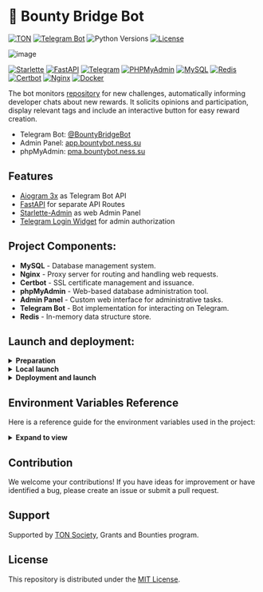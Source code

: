# 🤖 Bounty Bridge Bot

[![TON](https://img.shields.io/badge/TON-grey?logo=TON&logoColor=40AEF0)](https://ton.org)
[![Telegram Bot](https://img.shields.io/badge/Bot-grey?logo=telegram)](https://core.telegram.org/bots)
![Python Versions](https://img.shields.io/badge/Python-3.10-black?color=FFE873&labelColor=3776AB)
[![License](https://img.shields.io/github/license/nessshon/aiogram-starlette-template)](https://github.com/nessshon/aiogram-starlette-template/blob/main/LICENSE)

![image](https://github.com/ton-society/grants-and-bounties/raw/main/assets/cover.png)

[![Starlette](https://img.shields.io/badge/Starlette-admin-white?logo=starlette&logoColor=black)](https://www.starlette.io/)
[![FastAPI](https://img.shields.io/badge/FastAPI-white?logo=fastapi&logoColor=green)](https://fastapi.tiangolo.com/)
[![Telegram](https://img.shields.io/badge/Login_Widget-white?logo=telegram&logoColor=blue)](https://telegram.org/)
[![PHPMyAdmin](https://img.shields.io/badge/PHPMyAdmin-white?logo=php&logoColor=green)](https://www.phpmyadmin.net/)
[![MySQL](https://img.shields.io/badge/MySQL-white?logo=mysql&logoColor=red)](https://www.mysql.com/)
[![Redis](https://img.shields.io/badge/Redis-Yes?logo=redis&color=white)](https://redis.io/)
[![Certbot](https://img.shields.io/badge/Certbot-white?logo=letsencrypt&logoColor=red)](https://certbot.eff.org/)
[![Nginx](https://img.shields.io/badge/Nginx-white?logo=nginx&logoColor=green)](https://www.nginx.com/)
[![Docker](https://img.shields.io/badge/Docker-blue?logo=docker&logoColor=white)](https://www.docker.com/)

The bot monitors [repository](https://github.com/ton-society/grants-and-bounties) for new challenges, automatically
informing developer chats about new rewards. It solicits opinions and participation, display relevant tags and include
an interactive button for easy reward creation.

* Telegram Bot: [@BountyBridgeBot](https://t.me/BountyBridgeBot)
* Admin Panel: [app.bountybot.ness.su](https://app.bountybot.ness.su)
* phpMyAdmin: [pma.bountybot.ness.su](https://pma.bountybot.ness.su)

## Features

- [Aiogram 3x](https://github.com/aiogram/aiogram/) as Telegram Bot API
- [FastAPI](https://github.com/tiangolo/fastapi/) for separate API Routes
- [Starlette-Admin](https://github.com/jowilf/starlette-admin/) as web Admin Panel
- [Telegram Login Widget](https://core.telegram.org/widgets/login/) for admin authorization

## Project Components:

* **MySQL** - Database management system.
* **Nginx** - Proxy server for routing and handling web requests.
* **Certbot** - SSL certificate management and issuance.
* **phpMyAdmin** - Web-based database administration tool.
* **Admin Panel** - Custom web interface for administrative tasks.
* **Telegram Bot** - Bot implementation for interacting on Telegram.
* **Redis** - In-memory data structure store.

## Launch and deployment:

<details>
<summary><b>Preparation</b></summary>

Clone this repo:

```bash
git clone https://github.com/nessshon/bounty-bridge-bot.git
```

Go to the project folder:

```bash
cd bounty-bridge-bot
```

Clone environment variables file:

```bash
cp .env.example .env
```

Configure [environment variables](#environment-variables-reference) variables file:

```bash
nano .env
```

</details>

<details>
<summary><b>Local launch</b></summary>

Install dependencies

```bash
pip install -r requirements.txt
```

Launch project:

```bash
python -m project
```

</details>

<details>
<summary><b>Deployment and launch</b></summary>

Change server_name on [phpmyadmin.conf](services/nginx/user_conf.d/phpmyadmin.conf):

```nginx
server_name pma.your-domain.com www.pma.your-domain.com;
```

Change server_name on [project.conf](services/nginx/user_conf.d/project.conf) :

```nginx
server_name app.your-domain.com www.app.your-domain.com;
```

Install Docker and docker-compose:

```bash
apt install docker.io docker-compose -y
```

Deploy the project:

```bash
docker-compose up --build
```

* The deployment script handles the creation of containers for MySQL and Redis.
* Configures MySQL and Redis databases.
* Configures Nginx as a proxy server for web requests.
* Uses Certbot to generate and renew SSL certificates for secure communications.
* Launches the admin panel, Telegram Bot and phpMyAdmin.

Before deploying the project, be sure to configure the virtual environment configurations.\
Additional configuration parameters are located in [.env.example](.env.example).

</details>

## Environment Variables Reference

Here is a reference guide for the environment variables used in the project:
<details>
<summary><b>Expand to view</b></summary>

| Variable            | Type | Description                                                         | Example Local             | Example Prod        |
|---------------------|------|---------------------------------------------------------------------|---------------------------|---------------------|
| BOT_TOKEN           | str  | Bot token, obtained from [@BotFather](https://t.me/BotFather)       | 123456:qweRTY             | 123456:qweRTY       | 
| BOT_USERNAME        | str  | The username of the bot                                             | same_bot                  | same_bot            |
| BOT_DEV_ID          | int  | User ID of the bot developer                                        | 123456789                 | 123456789           |
| BOT_ADMIN_ID        | int  | User ID of the bot administrator                                    | 123456789                 | 123456789           |
| GITHUB_TOKEN        | str  | GitHub token (you can obtain this from your GitHub account)         | ghp_BWC...ZzD             | ghp_BWC...ZzD       |
| GITHUB_OWNER        | str  | GitHub owner (organization or user) where the repository is located | ton-society               | ton-society         |
| GITHUB_REPO         | str  | GitHub repository name                                              | grants-and-bounties       | grants-and-bounties |
| TONAPI_KEY          | str  | API key from [tonconsole](https://tonconsole.com)                   | AE33EX..ASD32             | AE33EX..ASD32       |
| APP_URL             | str  | The domain of the webhook                                           | https://...ngrok.free.app | https://example.com |
| APP_HOST            | str  | The host address where the app is running                           | localhost                 | 0.0.0.0             |
| APP_PORT            | int  | The port number on which the app is listening                       | 8000                      | 8000                |
| WEBHOOK_SECRET      | str  | Secret key for securing the webhook                                 | qwerty12345               | qwerty12345         |
| WEBHOOK_PATH        | str  | The path of the webhook                                             | /bot                      | /bot                |
| REDIS_HOST          | str  | The hostname or IP address of the Redis server                      | localhost                 | redis               |
| REDIS_PORT          | int  | The port number on which the Redis server is running                | 6379                      | 6379                |
| REDIS_DB            | int  | The Redis database number                                           | 0                         | 0                   |
| MYSQL_ROOT_PASSWORD | str  | Root password for MySQL                                             | --skip--                  | root-password       |  
| MYSQL_HOST          | str  | The hostname or IP address of the database server                   | localhost                 | localhost           |
| MYSQL_PORT          | int  | The port number on which the database server is running             | 3306                      | 3306                |
| MYSQL_USER          | str  | The username for accessing the database                             | user                      | user                |
| MYSQL_PASSWORD      | str  | The password for accessing the database                             | password                  | password            |
| MYSQL_DATABASE      | str  | The name of the database                                            | dbname                    | dbname              |
| CERTBOT_EMAIL       | str  | Email address for Certbot notifications                             | --skip--                  | example@mail.com    |

</details>

## Contribution

We welcome your contributions! If you have ideas for improvement or have identified a bug, please create an issue or
submit a pull request.

## Support

Supported by [TON Society](https://github.com/ton-society/grants-and-bounties), Grants and Bounties program.

## License

This repository is distributed under the [MIT License](https://github.com/nessshon/bounty-bridge-bot/blob/main/LICENSE).
